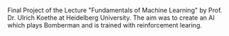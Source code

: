 Final Project of the Lecture "Fundamentals of Machine Learning" by Prof. Dr. Ulrich Koethe at Heidelberg University. The aim was to create an AI which plays Bomberman and is trained with reinforcement learing. 
